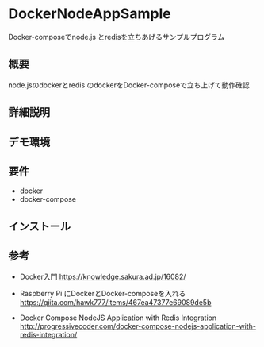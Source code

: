 # DockerNodeAppSample

Docker-composeでnode.js とredisを立ちあげるサンプルプログラム


## 概要
<!-- ツールの概要を一言で書く -->
node.jsのdockerとredis のdockerをDocker-composeで立ち上げて動作確認

## 詳細説明
<!-- ツールの詳細説明を書く書く -->

## デモ環境

## 要件
<!-- ツールやライブラリを使うのに依存がある場合は，その依存を書く -->
- docker
- docker-compose

## インストール

## 参考
- Docker入門
  https://knowledge.sakura.ad.jp/16082/

- Raspberry Pi にDockerとDocker-composeを入れる
  https://qiita.com/hawk777/items/467ea47377e69089de5b

- Docker Compose NodeJS Application with Redis Integration
  http://progressivecoder.com/docker-compose-nodejs-application-with-redis-integration/
